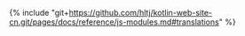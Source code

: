 {% include "git+https://github.com/hltj/kotlin-web-site-cn.git/pages/docs/reference/js-modules.md#translations" %}
